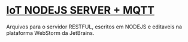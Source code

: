 # [IoT NODEJS SERVER + MQTT](http://35.199.85.54) 

Arquivos para o servidor RESTFUL, escritos em NODEJS e editaveis na plataforma WebStorm da JetBrains.
